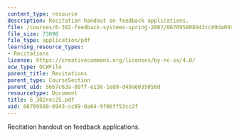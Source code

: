 ```yaml
---
content_type: resource
description: Recitation handout on feedback applications.
file: /courses/6-302-feedback-systems-spring-2007/067095808943cc89da049f06ff53cc2f_6_302rec25.pdf
file_size: 73090
file_type: application/pdf
learning_resource_types:
- Recitations
license: https://creativecommons.org/licenses/by-nc-sa/4.0/
ocw_type: OCWFile
parent_title: Recitations
parent_type: CourseSection
parent_uid: 5667c63a-09ff-e158-1e89-d49a0035050d
resourcetype: Document
title: 6_302rec25.pdf
uid: 06709580-8943-cc89-da04-9f06ff53cc2f
---
```

Recitation handout on feedback applications.